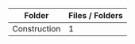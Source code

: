 | Folder       |   Files / Folders |
|--------------|-------------------|
| Construction |                 1 |